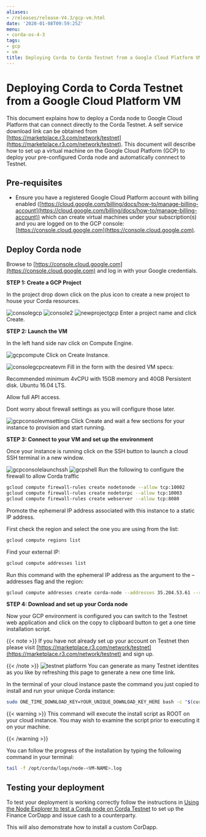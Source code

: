 ```yaml
---
aliases:
- /releases/release-V4.3/gcp-vm.html
date: '2020-01-08T09:59:25Z'
menu:
- corda-os-4-3
tags:
- gcp
- vm
title: Deploying Corda to Corda Testnet from a Google Cloud Platform VM
---
```



# Deploying Corda to Corda Testnet from a Google Cloud Platform VM


This document explains how to deploy a Corda node to Google Cloud Platform that can connect directly to the Corda Testnet. A self service download link can be obtained from [https://marketplace.r3.com/network/testnet](https://marketplace.r3.com/network/testnet). This document will describe how to set up a virtual machine on the Google Cloud Platform (GCP) to deploy your pre-configured Corda node and automatically connnect to Testnet.


## Pre-requisites


* Ensure you have a registered Google Cloud Platform account with
billing enabled ([https://cloud.google.com/billing/docs/how-to/manage-billing-account](https://cloud.google.com/billing/docs/how-to/manage-billing-account)) which can create virtual machines under your subscription(s) and you are logged on to the GCP console: [https://console.cloud.google.com](https://console.cloud.google.com).


## Deploy Corda node

Browse to [https://console.cloud.google.com](https://console.cloud.google.com) and log in with your
Google credentials.

**STEP 1: Create a GCP Project**

In the project drop down click on the plus icon to create a new
project to house your Corda resources.

![consolegcp](resources/consolegcp.png "consolegcp")
![console2](resources/console2.png "console2")
![newprojectgcp](resources/newprojectgcp.png "newprojectgcp")
Enter a project name and click Create.

**STEP 2: Launch the VM**

In the left hand side nav click on Compute Engine.

![gcpcompute](resources/gcpcompute.png "gcpcompute")
Click on Create Instance.

![consolegcpcreatevm](resources/consolegcpcreatevm.png "consolegcpcreatevm")
Fill in the form with the desired VM specs:

Recommended minimum 4vCPU with 15GB memory and 40GB Persistent disk.
Ubuntu 16.04 LTS.

Allow full API access.

Dont worry about firewall settings as you will configure those later.

![gcpconsolevmsettings](resources/gcpconsolevmsettings.png "gcpconsolevmsettings")
Click Create and wait a few sections for your instance to provision
and start running.

**STEP 3: Connect to your VM and set up the environment**

Once your instance is running click on the SSH button to launch a
cloud SSH terminal in a new window.

![gcpconsolelaunchssh](resources/gcpconsolelaunchssh.png "gcpconsolelaunchssh")
![gcpshell](resources/gcpshell.png "gcpshell")
Run the following to configure the firewall to allow Corda traffic

```bash
gcloud compute firewall-rules create nodetonode --allow tcp:10002
gcloud compute firewall-rules create nodetorpc --allow tcp:10003
gcloud compute firewall-rules create webserver --allow tcp:8080
```

Promote the ephemeral IP address associated with this
instance to a static IP address.

First check the region and select the one you are using from the list:

```bash
gcloud compute regions list
```

Find your external IP:

```bash
gcloud compute addresses list
```

Run this command with the ephemeral IP address as the argument to
the –addresses flag and the region:

```bash
gcloud compute addresses create corda-node --addresses 35.204.53.61 --region europe-west4
```

**STEP 4: Download and set up your Corda node**

Now your GCP environment is configured you can switch to the Testnet
web application and click on the copy to clipboard button to get a one
time installation script.

{{< note >}}
If you have not already set up your account on Testnet then please visit [https://marketplace.r3.com/network/testnet](https://marketplace.r3.com/network/testnet) and sign up.

{{< /note >}}
![testnet platform](resources/testnet-platform.png "testnet platform")
You can generate as many Testnet identites as you like by refreshing
this page to generate a new one time link.

In the terminal of your cloud instance paste the command you just copied to install and run
your unique Corda instance:

```bash
sudo ONE_TIME_DOWNLOAD_KEY=YOUR_UNIQUE_DOWNLOAD_KEY_HERE bash -c "$(curl -L https://onboarder.prod.ws.r3.com/api/user/node/TESTNET/install.sh)"
```


{{< warning >}}
This command will execute the install script as ROOT on your cloud instance. You may wish to examine the script prior to executing it on your machine.

{{< /warning >}}


You can follow the progress of the installation by typing the following command in your terminal:

```bash
tail -f /opt/corda/logs/node-<VM-NAME>.log
```


## Testing your deployment

To test your deployment is working correctly follow the instructions in [Using the Node Explorer to test a Corda node on Corda Testnet](testnet-explorer-corda.md) to set up the Finance CorDapp and issue cash to a counterparty.

This will also demonstrate how to install a custom CorDapp.

